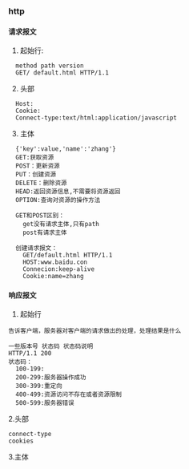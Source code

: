 ### http
#### 请求报文
1. 起始行:
```
  method path version
  GET/ default.html HTTP/1.1
```
2. 头部
```
  Host:
  Cookie:
  Connect-type:text/html:application/javascript
```
3. 主体
```
  {'key':value,'name':'zhang'}
  GET:获取资源
  POST：更新资源
  PUT：创建资源
  DELETE：删除资源
  HEAD:返回资源信息,不需要将资源返回
  OPTION:查询对资源的操作方法
  
  GET和POST区别：
    get没有请求主体,只有path
    post有请求主体
    
  创建请求报文：
    GET/default.html HTTP/1.1 
    HOST:www.baidu.con
    Connecion:keep-alive
    Cookie:name=zhang
```
#### 响应报文
1. 起始行
```
告诉客户端，服务器对客户端的请求做出的处理，处理结果是什么

一些版本号 状态码 状态码说明
HTTP/1.1 200 
状态码：
  100-199:
  200-299:服务器操作成功
  300-399:重定向
  400-499:资源访问不存在或者资源限制
  500-599:服务器错误
```
2.头部
```
connect-type
cookies
```
3.主体
```

```
